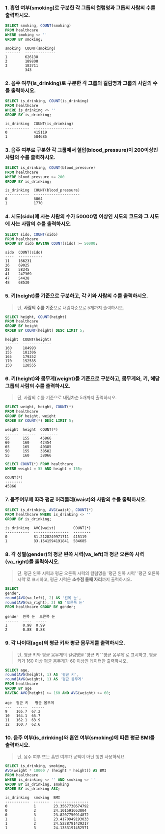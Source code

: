 ###  1. 흡연 여부(smoking)로 구분한 각 그룹의 컬럼명과 그룹의 사람의 수를 출력하시오.

```sql 
SELECT smoking, COUNT(smoking) 
FROM healthcare
WHERE smoking <> ''
GROUP BY smoking;
```

```
smoking  COUNT(smoking)
-------  --------------
1        626138        
2        189808        
3        183711        
         343        
```



###  2. 음주 여부(is_drinking)로 구분한 각 그룹의 컬럼명과 그룹의 사람의 수를 출력하시오.

```sql 
SELECT is_drinking, COUNT(is_drinking) 
FROM healthcare
WHERE is_drinking <> ''
GROUP BY is_drinking;
```

```
is_drinking  COUNT(is_drinking)
-----------  ------------------
0            415119            
1            584685            
```



### 3. 음주 여부로 구분한 각 그룹에서 혈압(blood_pressure)이 200이상인 사람의 수를 출력하시오.

```sql
SELECT is_drinking, COUNT(blood_pressure)
FROM healthcare
WHERE blood_pressure >= 200
GROUP BY is_drinking;
```

```
is_drinking  COUNT(blood_pressure)
-----------  ---------------------
0            6064                 
1            1770                 
```




### 4. 시도(sido)에 사는 사람의 수가 50000명 이상인 시도의 코드와 그 시도에 사는 사람의 수를 출력하시오.

```sql
SELECT sido, COUNT(sido)
FROM healthcare
GROUP BY sido HAVING COUNT(sido) >= 50000;
```

```
sido  COUNT(sido)
----  -----------
11    166231     
26    69025      
28    58345      
41    247369     
47    54438      
48    68530      
```



### 5. 키(height)를 기준으로 구분하고, 각 키와 사람의 수를 출력하시오.

> 단, **사람의 수를 기준**으로 내림차순으로 5개까지 출력하시오.

```sql
SELECT height, COUNT(height)
FROM healthcare
GROUP BY height
ORDER BY COUNT(height) DESC LIMIT 5;
```

```
height  COUNT(height)
------  -------------
160     184993       
155     181306       
165     179352       
170     152585       
150     128555       
```



### 6. 키(height)와 몸무게(weight)를 기준으로 구분하고, 몸무게와, 키, 해당 그룹의 사람의 수를 출력하시오. 

> 단, 사람의 수를 기준으로 내림차순 5개까지 출력하시오.

```sql
SELECT weight, height, COUNT(*)
FROM healthcare
GROUP BY height, weight
ORDER BY COUNT(*) DESC LIMIT 5;
```

```
weight  height  COUNT(*)
------  ------  --------
55      155     45866   
60      160     42454   
65      165     40385   
50      155     38582   
55      160     38066   
```

```sql
SELECT COUNT(*) FROM healthcare 
WHERE weight = 55 AND height = 155;
```

```
COUNT(*)
--------
45866   
```



### 7. 음주여부에 따라 평균 허리둘레(waist)와 사람의 수를 출력하시오.

```sql 
SELECT is_drinking, AVG(waist), COUNT(*) 
FROM healthcare WHERE is_drinking <> '' 
GROUP BY is_drinking;
```

```
is_drinking  AVG(waist)        COUNT(*)
-----------  ----------------  --------
0            81.2128249971711  415119  
1            83.1541594191841  584685  
```



### 8. 각 성별(gender)의 평균 왼쪽 시력(va_left)과 평균 오른쪽 시력(va_right)를 출력하시오.

> 단, 평균 왼쪽 시력과 평균 오른쪽 시력의 컬럼명을 '평균 왼쪽 시력' '평균 오른쪽 시력'로 표시하고, 평균 시력은 **소수점 둘째 자리**까지 출력하시오.

```sql
SELECT 
gender, 
round(AVG(va_left), 2) AS '왼쪽 눈', 
round(AVG(va_right), 2) AS '오른쪽 눈' 
FROM healthcare GROUP BY gender;
```

```
gender  왼쪽 눈  오른쪽 눈
------  ----  -----
1       0.98  0.99
2       0.88  0.88
```



### 9. 각 나이대(age)의 평균 키와 평균 몸무게를 출력하시오.

> 단, 평균 키와 평균 몸무게의 컬럼명을 '평균 키' '평균 몸무게'로 표시하고, 평균키가 160 이상 평균 몸무게가 60 이상인 데이터만 출력하시오.

```sql
SELECT age, 
round(AVG(height), 1) AS '평균 키', 
round(AVG(weight), 1) AS '평균 몸무게' 
FROM healthcare 
GROUP BY age 
HAVING AVG(height) >= 160 AND AVG(weight) >= 60;
```

```
age  평균 키   평균 몸무게
---  -----  ------
9    165.7  67.2  
10   164.1  65.7  
11   162.1  63.9  
12   160.7  62.6  
```



### 10. 음주 여부(is_drinking)와 흡연 여부(smoking)에 따른 평균 BMI를 출력하시오.

> 단, 음주 여부 또는 흡연 여부가 공백이 아닌 행만 사용하세요.

```sql
SELECT is_drinking, smoking, 
AVG(weight * 10000 / (height * height)) AS BMI 
FROM healthcare 
WHERE is_drinking <> '' AND smoking <> '' 
GROUP BY is_drinking, smoking
ORDER BY is_drinking ASC; 
```
```
is_drinking  smoking  BMI             
-----------  -------  ----------------
0            1        23.3567730674792
0            2        24.101591663804 
0            3        23.8207750914872
1            1        23.4170949193033
1            2        24.5228781429217
1            3        24.1333191452571
```
